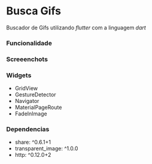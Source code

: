 # Busca Gifs
Buscador de Gifs utilizando *flutter* com a linguagem *dart*

### Funcionalidade

### Screeenchots

### Widgets
- GridView
- GestureDetector
- Navigator
- MaterialPageRoute
- FadeInImage

### Dependencias
 - share: ^0.6.1+1
 - transparent_image: ^1.0.0
 - http: ^0.12.0+2


